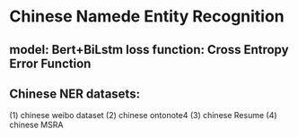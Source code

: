 Chinese Namede Entity Recognition
===
model: Bert+BiLstm  loss function: Cross Entropy Error Function
---
Chinese NER datasets: 
---
(1)  chinese weibo dataset
(2)  chinese ontonote4
(3)  chinese Resume
(4)  chinese MSRA
